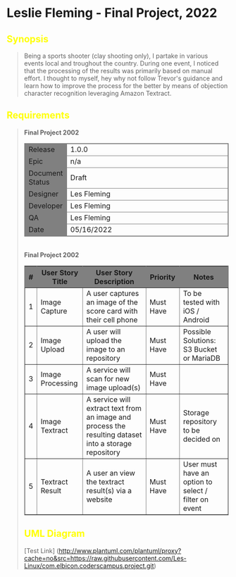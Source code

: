 # Leslie Fleming - Final Project, 2022

## <font style="color:yellow">Synopsis</font>
> Being a sports shooter (clay shooting only), I partake in various events local and troughout the country. During one event, I noticed that the processing of the results was primarily based on manual effort. I thought to myself, hey why not follow Trevor's guidance and learn how to improve the process for the better by means of objection character recognition leveraging Amazon Textract.

## <font style="color:yellow">Requirements </font>

> <table border=1 bordercolor="grey"><b>Final Project 2002</b><br/>
>   <tr><td style="border-width:1;border-color:grey;background-color: grey">Release</td><td style="border-color:grey; width: 25em">1.0.0</td></tr>
>   <tr><td style="border-width:1;border-color:grey;background-color: grey">Epic</td><td style="border-color:grey; width: 25em">n/a</td></tr>
>   <tr><td style="border-width:1;border-color:grey;background-color: grey">Document Status</td><td style="border-color:grey; width: 25em">Draft</td></tr>
>   <tr><td style="border-width:1;border-color:grey;background-color: grey">Designer</td><td style="border-color:grey; width: 25em">Les Fleming</td></tr>
>   <tr><td style="border-width:1;border-color:grey;background-color: grey">Developer</td><td style="border-color:grey; width: 25em">Les Fleming</td></tr>
>   <tr><td style="border-width:1;border-color:grey;background-color: grey">QA</td><td style="border-color:grey; width: 25em">Les Fleming</td></tr>
>   <tr><td style="border-width:1;border-color:grey;background-color: grey">Date</td><td style="border-color:grey; width: 25em">05/16/2022</td></tr>
>  </table>
> <br/>
> <table border=1 bordercolor="grey"><b>Final Project 2002</b><br/>
>   <th style="background-color: grey">#</th>
>   <th style="background-color: grey">User Story Title</th>
>   <th style="background-color: grey">User Story Description</th>
>   <th style="background-color: grey">Priority</th>
>   <th style="background-color: grey">Notes</th>
>   <tr><td>1</td><td>Image Capture</td><td>A user captures an image of the score card with their cell phone</td><td>Must Have</td><td>To be tested with iOS / Android</td></tr>
>   <tr><td>2</td><td>Image Upload</td><td>A user will upload the image to an repository </td><td>Must Have</td><td>Possible Solutions: S3 Bucket or MariaDB</td></tr>
>   <tr><td>3</td><td>Image Processing</td><td>A service will scan for new image upload(s)</td><td>Must Have</td><td></td></tr>
>   <tr><td>4</td><td>Image Textract</td><td>A service will extract text from an image and process the resulting dataset into a storage repository</td><td>Must Have</td><td>Storage repository to be decided on</td></tr>
>   <tr><td>5</td><td>Textract Result</td><td>A user an view the textract result(s) via a website</td><td>Must Have</td><td>User must have an option to select / filter on event</td></tr>
</table>

## <font style="color:yellow">UML Diagram</font>
[Test Link] (http://www.plantuml.com/plantuml/proxy?cache=no&src=https://raw.githubusercontent.com/Les-Linux/com.elbicon.coderscampus.project.git)
>
